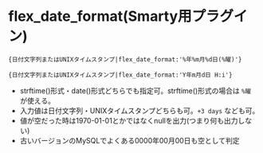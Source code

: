 # flex_date_format(Smarty用プラグイン)

```
{日付文字列またはUNIXタイムスタンプ|flex_date_format:'%年%m月%d日(%曜)'}
```

```
{日付文字列またはUNIXタイムスタンプ|flex_date_format:'Y年m月d日 H:i'}
```

- strftime()形式・date()形式どちらでも指定可。strftime()形式の場合は `%曜` が使える。
- 入力値は日付文字列・UNIXタイムスタンプどちらも可。`+3 days` なども可。
- 値が空だった時は1970-01-01とかではなくnullを出力(つまり何も出力しない)
- 古いバージョンのMySQLでよくある0000年00月00日も空として判定
